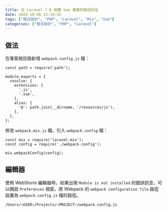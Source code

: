 ```yaml
---
title: 在 Laravel 7.0 設置 Vue 專案的路徑別名
date: 2020-10-06 22:19:55
tags: ["程式設計", "PHP", "Laravel", "Mix", "Vue"]
categories: ["程式設計", "PHP", "Laravel"]
---
```


## 做法

在專案根目錄新增 `webpack.config.js` 檔：

```JS
const path = require('path');

module.exports = {
  resolve: {
    extensions: [
      '.js',
      '.vue',
    ],
    alias: {
      '@': path.join(__dirname, '/resources/js'),
    },
  },
};
```

修改 `webpack.mix.js` 檔，引入 `webpack.config` 檔：

```JS
const mix = require('laravel-mix');
const config = require('./webpack.config');

mix.webpackConfig(config);
```

## 編輯器

使用 WebStorm 編輯器時，如果出現 `Module is not installed` 的錯誤訊息，可以開啟 `Preferences` 視窗，將 Webpack 的 `webpack configuration file` 路徑設置為 `webpack.config.js` 檔的路徑。

```BASH
/Users/<USER>/Projects/<PROJECT>/webpack.config.js
```
